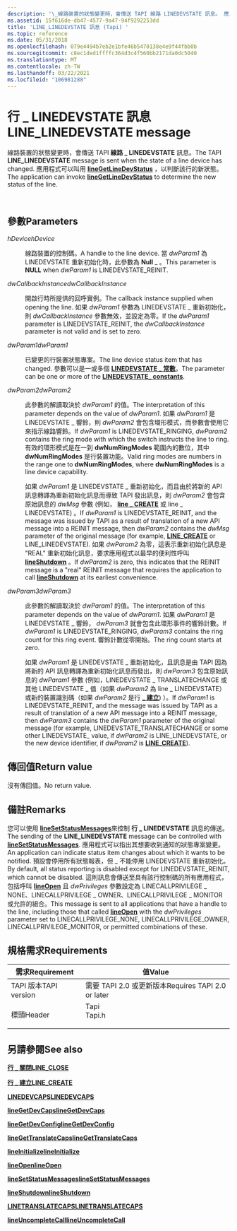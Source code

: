 ```yaml
---
description: '\_線路裝置的狀態變更時，會傳送 TAPI 線路 LINEDEVSTATE 訊息。 應用程式可以叫用 lineGetLineDevStatus，以判斷該行的新狀態。'
ms.assetid: 15f616de-db47-4577-9a47-94f9292253dd
title: 'LINE_LINEDEVSTATE 訊息 (Tapi) '
ms.topic: reference
ms.date: 05/31/2018
ms.openlocfilehash: 079e4494b7eb2e1bfe46b5470138e4e9f44fbb0b
ms.sourcegitcommit: c8ec1ded1ffffc364d3c4f560bb2171da0dc5040
ms.translationtype: MT
ms.contentlocale: zh-TW
ms.lasthandoff: 03/22/2021
ms.locfileid: "106981288"
---
```

# <a name="line_linedevstate-message"></a><span data-ttu-id="90615-104">行 \_ LINEDEVSTATE 訊息</span><span class="sxs-lookup"><span data-stu-id="90615-104">LINE\_LINEDEVSTATE message</span></span>

<span data-ttu-id="90615-105">線路裝置的狀態變更時，會傳送 TAPI **線路 \_ LINEDEVSTATE** 訊息。</span><span class="sxs-lookup"><span data-stu-id="90615-105">The TAPI **LINE\_LINEDEVSTATE** message is sent when the state of a line device has changed.</span></span> <span data-ttu-id="90615-106">應用程式可以叫用 [**lineGetLineDevStatus**](/windows/desktop/api/Tapi/nf-tapi-linegetlinedevstatus) ，以判斷該行的新狀態。</span><span class="sxs-lookup"><span data-stu-id="90615-106">The application can invoke [**lineGetLineDevStatus**](/windows/desktop/api/Tapi/nf-tapi-linegetlinedevstatus) to determine the new status of the line.</span></span>


```C++
            
```



## <a name="parameters"></a><span data-ttu-id="90615-107">參數</span><span class="sxs-lookup"><span data-stu-id="90615-107">Parameters</span></span>

<dl> <dt>

<span data-ttu-id="90615-108">*hDevice*</span><span class="sxs-lookup"><span data-stu-id="90615-108">*hDevice*</span></span> 
</dt> <dd>

<span data-ttu-id="90615-109">線路裝置的控制碼。</span><span class="sxs-lookup"><span data-stu-id="90615-109">A handle to the line device.</span></span> <span data-ttu-id="90615-110">當 *dwParam1* 為 LINEDEVSTATE 重新初始化時，此參數為 **Null** \_ 。</span><span class="sxs-lookup"><span data-stu-id="90615-110">This parameter is **NULL** when *dwParam1* is LINEDEVSTATE\_REINIT.</span></span>

</dd> <dt>

<span data-ttu-id="90615-111">*dwCallbackInstance*</span><span class="sxs-lookup"><span data-stu-id="90615-111">*dwCallbackInstance*</span></span> 
</dt> <dd>

<span data-ttu-id="90615-112">開啟行時所提供的回呼實例。</span><span class="sxs-lookup"><span data-stu-id="90615-112">The callback instance supplied when opening the line.</span></span> <span data-ttu-id="90615-113">如果 *dwParam1* 參數為 LINEDEVSTATE \_ 重新初始化，則 *dwCallbackInstance* 參數無效，並設定為零。</span><span class="sxs-lookup"><span data-stu-id="90615-113">If the *dwParam1* parameter is LINEDEVSTATE\_REINIT, the *dwCallbackInstance* parameter is not valid and is set to zero.</span></span>

</dd> <dt>

<span data-ttu-id="90615-114">*dwParam1*</span><span class="sxs-lookup"><span data-stu-id="90615-114">*dwParam1*</span></span> 
</dt> <dd>

<span data-ttu-id="90615-115">已變更的行裝置狀態專案。</span><span class="sxs-lookup"><span data-stu-id="90615-115">The line device status item that has changed.</span></span> <span data-ttu-id="90615-116">參數可以是一或多個 [**LINEDEVSTATE \_ 常數**](linedevstate--constants.md)。</span><span class="sxs-lookup"><span data-stu-id="90615-116">The parameter can be one or more of the [**LINEDEVSTATE\_ constants**](linedevstate--constants.md).</span></span>

</dd> <dt>

<span data-ttu-id="90615-117">*dwParam2*</span><span class="sxs-lookup"><span data-stu-id="90615-117">*dwParam2*</span></span> 
</dt> <dd>

<span data-ttu-id="90615-118">此參數的解讀取決於 *dwParam1* 的值。</span><span class="sxs-lookup"><span data-stu-id="90615-118">The interpretation of this parameter depends on the value of *dwParam1*.</span></span> <span data-ttu-id="90615-119">如果 *dwParam1* 是 LINEDEVSTATE \_ 響鈴，則 *dwParam2* 會包含環形模式，而參數會使用它來指示線路響鈴。</span><span class="sxs-lookup"><span data-stu-id="90615-119">If *dwParam1* is LINEDEVSTATE\_RINGING, *dwParam2* contains the ring mode with which the switch instructs the line to ring.</span></span> <span data-ttu-id="90615-120">有效的環形模式是在一到 **dwNumRingModes** 範圍內的數位，其中 **dwNumRingModes** 是行裝置功能。</span><span class="sxs-lookup"><span data-stu-id="90615-120">Valid ring modes are numbers in the range one to **dwNumRingModes**, where **dwNumRingModes** is a line device capability.</span></span>

<span data-ttu-id="90615-121">如果 *dwParam1* 是 LINEDEVSTATE \_ 重新初始化，而且由於將新的 API 訊息轉譯為重新初始化訊息而導致 TAPI 發出訊息，則 *dwParam2* 會包含原始訊息的 *dwMsg* 參數 (例如， [**line \_ CREATE**](line-create.md) 或 line \_ LINEDEVSTATE) 。</span><span class="sxs-lookup"><span data-stu-id="90615-121">If *dwParam1* is LINEDEVSTATE\_REINIT, and the message was issued by TAPI as a result of translation of a new API message into a REINIT message, then *dwParam2* contains the *dwMsg* parameter of the original message (for example, [**LINE\_CREATE**](line-create.md) or LINE\_LINEDEVSTATE).</span></span> <span data-ttu-id="90615-122">如果 *dwParam2* 為零，這表示重新初始化訊息是 "REAL" 重新初始化訊息，要求應用程式以最早的便利性呼叫 [**lineShutdown**](/windows/desktop/api/Tapi/nf-tapi-lineshutdown) 。</span><span class="sxs-lookup"><span data-stu-id="90615-122">If *dwParam2* is zero, this indicates that the REINIT message is a "real" REINIT message that requires the application to call [**lineShutdown**](/windows/desktop/api/Tapi/nf-tapi-lineshutdown) at its earliest convenience.</span></span>

</dd> <dt>

<span data-ttu-id="90615-123">*dwParam3*</span><span class="sxs-lookup"><span data-stu-id="90615-123">*dwParam3*</span></span> 
</dt> <dd>

<span data-ttu-id="90615-124">此參數的解讀取決於 *dwParam1* 的值。</span><span class="sxs-lookup"><span data-stu-id="90615-124">The interpretation of this parameter depends on the value of *dwParam1*.</span></span> <span data-ttu-id="90615-125">如果 *dwParam1* 是 LINEDEVSTATE \_ 響鈴， *dwParam3* 就會包含此環形事件的響鈴計數。</span><span class="sxs-lookup"><span data-stu-id="90615-125">If *dwParam1* is LINEDEVSTATE\_RINGING, *dwParam3* contains the ring count for this ring event.</span></span> <span data-ttu-id="90615-126">響鈴計數從零開始。</span><span class="sxs-lookup"><span data-stu-id="90615-126">The ring count starts at zero.</span></span>

<span data-ttu-id="90615-127">如果 *dwParam1* 是 LINEDEVSTATE \_ 重新初始化，且訊息是由 TAPI 因為將新的 API 訊息轉譯為重新初始化訊息而發出，則 *dwParam3* 包含原始訊息的 *dwParam1* 參數 (例如，LINEDEVSTATE \_ TRANSLATECHANGE 或其他 LINEDEVSTATE \_ 值（如果 *dwParam2* 為 line \_ LINEDEVSTATE）或新的裝置識別碼（如果 *dwParam2* 是行 [**\_ 建立**](line-create.md)) ）。</span><span class="sxs-lookup"><span data-stu-id="90615-127">If *dwParam1* is LINEDEVSTATE\_REINIT, and the message was issued by TAPI as a result of translation of a new API message into a REINIT message, then *dwParam3* contains the *dwParam1* parameter of the original message (for example, LINEDEVSTATE\_TRANSLATECHANGE or some other LINEDEVSTATE\_ value, if *dwParam2* is LINE\_LINEDEVSTATE, or the new device identifier, if *dwParam2* is [**LINE\_CREATE**](line-create.md)).</span></span>

</dd> </dl>

## <a name="return-value"></a><span data-ttu-id="90615-128">傳回值</span><span class="sxs-lookup"><span data-stu-id="90615-128">Return value</span></span>

<span data-ttu-id="90615-129">沒有傳回值。</span><span class="sxs-lookup"><span data-stu-id="90615-129">No return value.</span></span>

## <a name="remarks"></a><span data-ttu-id="90615-130">備註</span><span class="sxs-lookup"><span data-stu-id="90615-130">Remarks</span></span>

<span data-ttu-id="90615-131">您可以使用 [**lineSetStatusMessages**](/windows/desktop/api/Tapi/nf-tapi-linesetstatusmessages)來控制 **行 \_ LINEDEVSTATE** 訊息的傳送。</span><span class="sxs-lookup"><span data-stu-id="90615-131">The sending of the **LINE\_LINEDEVSTATE** message can be controlled with [**lineSetStatusMessages**](/windows/desktop/api/Tapi/nf-tapi-linesetstatusmessages).</span></span> <span data-ttu-id="90615-132">應用程式可以指出其想要收到通知的狀態專案變更。</span><span class="sxs-lookup"><span data-stu-id="90615-132">An application can indicate status item changes about which it wants to be notified.</span></span> <span data-ttu-id="90615-133">預設會停用所有狀態報表，但 \_ 不能停用 LINEDEVSTATE 重新初始化。</span><span class="sxs-lookup"><span data-stu-id="90615-133">By default, all status reporting is disabled except for LINEDEVSTATE\_REINIT, which cannot be disabled.</span></span> <span data-ttu-id="90615-134">這則訊息會傳送至具有該行控制碼的所有應用程式，包括呼叫 [**lineOpen**](/windows/desktop/api/Tapi/nf-tapi-lineopen) 且 *dwPrivileges* 參數設定為 LINECALLPRIVILEGE \_ NONE、LINECALLPRIVILEGE \_ OWNER、LINECALLPRIVILEGE \_ MONITOR 或允許的組合。</span><span class="sxs-lookup"><span data-stu-id="90615-134">This message is sent to all applications that have a handle to the line, including those that called [**lineOpen**](/windows/desktop/api/Tapi/nf-tapi-lineopen) with the *dwPrivileges* parameter set to LINECALLPRIVILEGE\_NONE, LINECALLPRIVILEGE\_OWNER, LINECALLPRIVILEGE\_MONITOR, or permitted combinations of these.</span></span>

## <a name="requirements"></a><span data-ttu-id="90615-135">規格需求</span><span class="sxs-lookup"><span data-stu-id="90615-135">Requirements</span></span>



| <span data-ttu-id="90615-136">需求</span><span class="sxs-lookup"><span data-stu-id="90615-136">Requirement</span></span> | <span data-ttu-id="90615-137">值</span><span class="sxs-lookup"><span data-stu-id="90615-137">Value</span></span> |
|-------------------------|-----------------------------------------------------------------------------------|
| <span data-ttu-id="90615-138">TAPI 版本</span><span class="sxs-lookup"><span data-stu-id="90615-138">TAPI version</span></span><br/> | <span data-ttu-id="90615-139">需要 TAPI 2.0 或更新版本</span><span class="sxs-lookup"><span data-stu-id="90615-139">Requires TAPI 2.0 or later</span></span><br/>                                             |
| <span data-ttu-id="90615-140">標頭</span><span class="sxs-lookup"><span data-stu-id="90615-140">Header</span></span><br/>       | <dl> <span data-ttu-id="90615-141"><dt>Tapi</dt></span><span class="sxs-lookup"><span data-stu-id="90615-141"><dt>Tapi.h</dt></span></span> </dl> |



## <a name="see-also"></a><span data-ttu-id="90615-142">另請參閱</span><span class="sxs-lookup"><span data-stu-id="90615-142">See also</span></span>

<dl> <dt>

[<span data-ttu-id="90615-143">**行 \_ 關閉**</span><span class="sxs-lookup"><span data-stu-id="90615-143">**LINE\_CLOSE**</span></span>](line-close.md)
</dt> <dt>

[<span data-ttu-id="90615-144">**行 \_ 建立**</span><span class="sxs-lookup"><span data-stu-id="90615-144">**LINE\_CREATE**</span></span>](line-create.md)
</dt> <dt>

[<span data-ttu-id="90615-145">**LINEDEVCAPS**</span><span class="sxs-lookup"><span data-stu-id="90615-145">**LINEDEVCAPS**</span></span>](/windows/desktop/api/Tapi/ns-tapi-linedevcaps)
</dt> <dt>

[<span data-ttu-id="90615-146">**lineGetDevCaps**</span><span class="sxs-lookup"><span data-stu-id="90615-146">**lineGetDevCaps**</span></span>](/windows/desktop/api/Tapi/nf-tapi-linegetdevcaps)
</dt> <dt>

[<span data-ttu-id="90615-147">**lineGetDevConfig**</span><span class="sxs-lookup"><span data-stu-id="90615-147">**lineGetDevConfig**</span></span>](/windows/desktop/api/Tapi/nf-tapi-linegetdevconfig)
</dt> <dt>

[<span data-ttu-id="90615-148">**lineGetTranslateCaps**</span><span class="sxs-lookup"><span data-stu-id="90615-148">**lineGetTranslateCaps**</span></span>](/windows/desktop/api/Tapi/nf-tapi-linegettranslatecaps)
</dt> <dt>

[<span data-ttu-id="90615-149">**lineInitialize**</span><span class="sxs-lookup"><span data-stu-id="90615-149">**lineInitialize**</span></span>](/windows/desktop/api/Tapi/nf-tapi-lineinitialize)
</dt> <dt>

[<span data-ttu-id="90615-150">**lineOpen**</span><span class="sxs-lookup"><span data-stu-id="90615-150">**lineOpen**</span></span>](/windows/desktop/api/Tapi/nf-tapi-lineopen)
</dt> <dt>

[<span data-ttu-id="90615-151">**lineSetStatusMessages**</span><span class="sxs-lookup"><span data-stu-id="90615-151">**lineSetStatusMessages**</span></span>](/windows/desktop/api/Tapi/nf-tapi-linesetstatusmessages)
</dt> <dt>

[<span data-ttu-id="90615-152">**lineShutdown**</span><span class="sxs-lookup"><span data-stu-id="90615-152">**lineShutdown**</span></span>](/windows/desktop/api/Tapi/nf-tapi-lineshutdown)
</dt> <dt>

[<span data-ttu-id="90615-153">**LINETRANSLATECAPS**</span><span class="sxs-lookup"><span data-stu-id="90615-153">**LINETRANSLATECAPS**</span></span>](/windows/desktop/api/Tapi/ns-tapi-linetranslatecaps)
</dt> <dt>

[<span data-ttu-id="90615-154">**lineUncompleteCall**</span><span class="sxs-lookup"><span data-stu-id="90615-154">**lineUncompleteCall**</span></span>](/windows/desktop/api/Tapi/nf-tapi-lineuncompletecall)
</dt> </dl>

 

 




